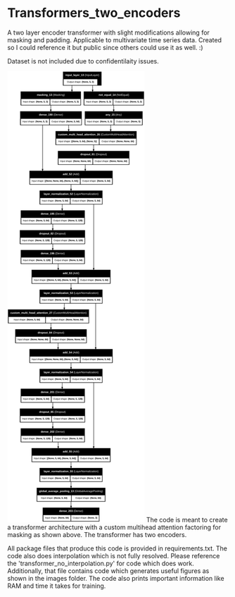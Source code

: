 # Transformers_two_encoders
A two layer encoder transformer with slight modifications allowing for masking and padding. Applicable to multivariate time series data. Created so I could reference it but public since others could use it as well. :)

Dataset is not included due to confidentilaity issues.

![Model Image](images/transformer_model_for_paper.png)
The code is meant to create a transformer architecture with a custom multihead attention factoring for masking as shown above. The transformer has two encoders.

All package files that produce this code is provided in requirements.txt. The code also does interpolation which is not fully resolved. Please reference the 'transformer_no_interpolation.py' for code which does work. Additionally, that file contains code which generates useful figures as shown in the images folder. The code also prints important information like RAM and time it takes for training.

